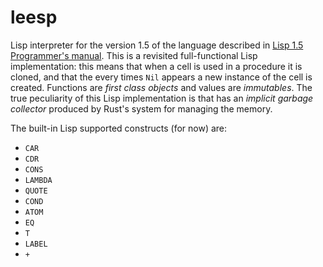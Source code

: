 # leesp

Lisp interpreter for the version 1.5 of the language described in [Lisp 1.5 Programmer's manual](http://www.softwarepreservation.org/projects/LISP/book/LISP%201.5%20Programmers%20Manual.pdf). This is a revisited full-functional Lisp implementation: this means that when a cell is used in a procedure it is cloned, and that the every times `Nil` appears a new instance of the cell is created. Functions are _first class objects_ and values are _immutables_.
The true peculiarity of this Lisp implementation is that has an *implicit garbage collector* produced by Rust's system for managing the memory. 

The built-in Lisp supported constructs (for now) are: 
* `CAR`
* `CDR`
* `CONS`
* `LAMBDA`
* `QUOTE`
* `COND`
* `ATOM`
* `EQ`
* `T`
* `LABEL`
* `+`
